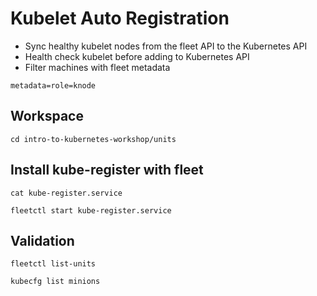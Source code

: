 # Kubelet Auto Registration

* Sync healthy kubelet nodes from the fleet API to the Kubernetes API
* Health check kubelet before adding to Kubernetes API
* Filter machines with fleet metadata

```
metadata=role=knode
```

## Workspace

```
cd intro-to-kubernetes-workshop/units
```

## Install kube-register with fleet

```
cat kube-register.service
```

```
fleetctl start kube-register.service
```

## Validation

```
fleetctl list-units
```

```
kubecfg list minions
```
